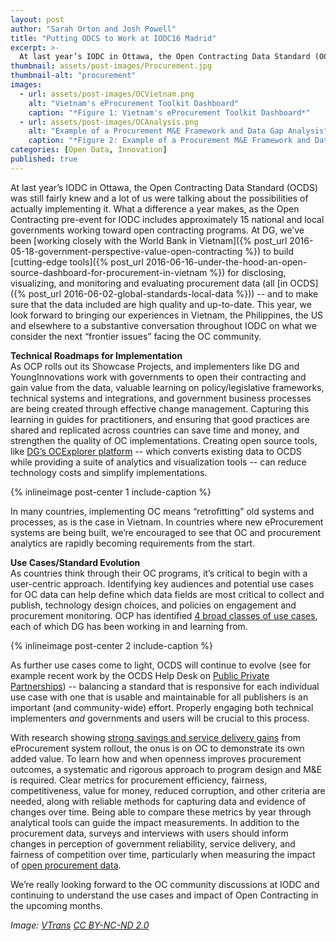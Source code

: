 ```yaml
---
layout: post
author: "Sarah Orton and Josh Powell"
title: "Putting ODCS to Work at IODC16 Madrid" 
excerpt: >-
  At last year’s IODC in Ottawa, the Open Contracting Data Standard (OCDS) was still fairly knew and a lot of us were talking about the possibilities of actually implementing it. What a difference a year makes, as the Open Contracting pre-event for IODC includes approximately 15 national and local governments working toward open contracting programs. At DG, we’ve been working closely with the World Bank in Vietnam to build cutting-edge tools for disclosing, visualizing, and monitoring and evaluating procurement data (all in OCDS) -- and to make sure that the data included are high quality and up-to-date....
thumbnail: assets/post-images/Procurement.jpg
thumbnail-alt: "procurement"
images:
  - url: assets/post-images/OCVietnam.png
    alt: "Vietnam's eProcurement Toolkit Dashboard"
    caption: "*Figure 1: Vietnam's eProcurement Toolkit Dashboard*"
  - url: assets/post-images/OCAnalysis.png
    alt: "Example of a Procurement M&E Framework and Data Gap Analysis"
    caption: "*Figure 2: Example of a Procurement M&E Framework and Data Gap Analysis*"
categories: [Open Data, Innovation]
published: true
---
```


At last year’s IODC in Ottawa, the Open Contracting Data Standard (OCDS) was still fairly knew and a lot of us were talking about the possibilities of actually implementing it. What a difference a year makes, as the Open Contracting pre-event for IODC includes approximately 15 national and local governments working toward open contracting programs. At DG, we’ve been [working closely with the World Bank in Vietnam]({% post_url 2016-05-18-government-perspective-value-open-contracting %}) to build [cutting-edge tools]({% post_url 2016-06-16-under-the-hood-an-open-source-dashboard-for-procurement-in-vietnam %}) for disclosing, visualizing, and monitoring and evaluating procurement data (all [in OCDS]({% post_url 2016-06-02-global-standards-local-data %})) -- and to make sure that the data included are high quality and up-to-date. This year, we look forward to bringing our experiences in Vietnam, the Philippines, the US and elsewhere to a substantive conversation throughout IODC on what we consider the next “frontier issues” facing the OC community.

**Technical Roadmaps for Implementation**  
As OCP rolls out its Showcase Projects, and implementers like DG and YoungInnovations work with governments to open their contracting and gain value from the data, valuable learning on policy/legislative frameworks, technical systems and integrations, and government business processes are being created through effective change management. Capturing this learning in guides for practitioners, and ensuring that good practices are shared and replicated across countries can save time and money, and strengthen the quality of OC implementations. Creating open source tools, like [DG’s OCExplorer platform](https://github.com/devgateway/oc-explorer) -- which converts existing data to OCDS while providing a suite of analytics and visualization tools -- can reduce technology costs and simplify implementations. 

{% inlineimage post-center 1 include-caption %}

In many countries, implementing OC means “retrofitting” old systems and processes, as is the case in Vietnam. In countries where new eProcurement systems are being built, we’re encouraged to see that OC and procurement analytics are rapidly becoming requirements from the start.
  
**Use Cases/Standard Evolution**  
As countries think through their OC programs, it’s critical to begin with a user-centric approach. Identifying key audiences and potential use cases for OC data can help define which data fields are most critical to collect and publish, technology design choices, and policies on engagement and procurement monitoring. OCP has identified [4 broad classes of use cases](http://www.open-contracting.org/2016/08/18/use-case-guide/), each of which DG has been working in and learning from.

{% inlineimage post-center 2 include-caption %}

As further use cases come to light, OCDS will continue to evolve (see for example recent work by the OCDS Help Desk on [Public Private Partnerships](http://www.open-contracting.org/2016/09/08/extending-open-contracting-data-standard-ppps/)) -- balancing a standard that is responsive for each individual use case with one that is usable and maintainable for all publishers is an important (and community-wide) effort. Properly engaging both technical implementers *and* governments and users will be crucial to this process.

With research showing [strong savings and service delivery gains](https://www.hks.harvard.edu/news-events/news/articles/new-research-e-procurement-improves-the-provision-of-public-services?utm_medium=social&utm_campaign=hks-twitter&utm_source=twitter) from eProcurement system rollout, the onus is on OC to demonstrate its own added value. To learn how and when openness improves procurement outcomes, a systematic and rigorous approach to program design and M&E is required. Clear metrics for procurement efficiency, fairness, competitiveness, value for money, reduced corruption, and other criteria are needed, along with reliable methods for capturing data and evidence of changes over time. Being able to compare these metrics by year through analytical tools can guide the impact measurements. In addition to the procurement data, surveys and interviews with users should inform changes in perception of government reliability, service delivery, and fairness of competition over time, particularly when measuring the impact of [open procurement data](http://opendatacon.org/how-to-advance-open-data-research-towards-an-understanding-of-demand-users-and-key-data/). 

We’re really looking forward to the OC community discussions at IODC and continuing to understand the use cases and impact of Open Contracting in the upcoming months. 

*Image: [VTrans](https://www.flickr.com/photos/vtrans/15118647815/) [CC BY-NC-ND 2.0](https://creativecommons.org/licenses/by-nc-nd/2.0/)*
